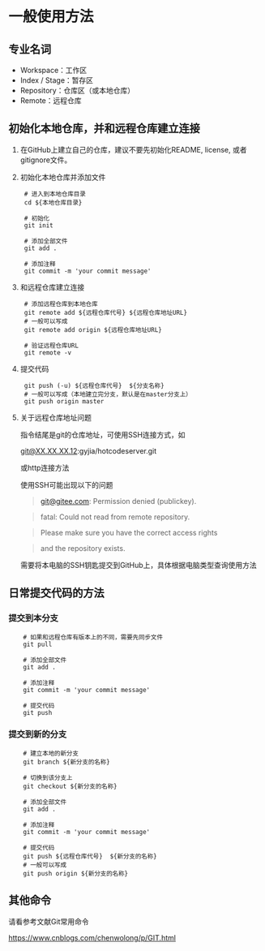 # 一般使用方法

## 专业名词
* Workspace：工作区
* Index / Stage：暂存区
* Repository：仓库区（或本地仓库）
* Remote：远程仓库

## 初始化本地仓库，并和远程仓库建立连接

1. 在GitHub上建立自己的仓库，建议不要先初始化README, license, 或者gitignore文件。
2. 初始化本地仓库并添加文件
        
        # 进入到本地仓库目录
        cd ${本地仓库目录}
        
        # 初始化
        git init
        
        # 添加全部文件
        git add . 
        
        # 添加注释
        git commit -m 'your commit message'
        
3. 和远程仓库建立连接

        # 添加远程仓库到本地仓库
        git remote add ${远程仓库代号} ${远程仓库地址URL}
        # 一般可以写成
        git remote add origin ${远程仓库地址URL}
        
        # 验证远程仓库URL
        git remote -v
        
4. 提交代码

        git push (-u) ${远程仓库代号}  ${分支名称}
        # 一般可以写成（本地建立完分支，默认是在master分支上）
        git push origin master
        
5. 关于远程仓库地址问题

    指令结尾是git的仓库地址，可使用SSH连接方式，如

    git@XX.XX.XX.12:gyjia/hotcodeserver.git 
    
    或http连接方法

    使用SSH可能出现以下的问题

    > git@gitee.com: Permission denied (publickey).

    > fatal: Could not read from remote repository.

    > Please make sure you have the correct access rights

    > and the repository exists.

    需要将本电脑的SSH钥匙提交到GitHub上，具体根据电脑类型查询使用方法
        

## 日常提交代码的方法

### 提交到本分支

        # 如果和远程仓库有版本上的不同，需要先同步文件
        git pull
        
        # 添加全部文件
        git add . 
        
        # 添加注释
        git commit -m 'your commit message'
        
        # 提交代码
        git push


### 提交到新的分支

        # 建立本地的新分支
        git branch ${新分支的名称}
        
        # 切换到该分支上
        git checkout ${新分支的名称}
        
        # 添加全部文件
        git add . 
        
        # 添加注释
        git commit -m 'your commit message'
        
        # 提交代码
        git push ${远程仓库代号}  ${新分支的名称}
        # 一般可以写成
        git push origin ${新分支的名称}

## 其他命令
请看参考文献Git常用命令

<https://www.cnblogs.com/chenwolong/p/GIT.html>
